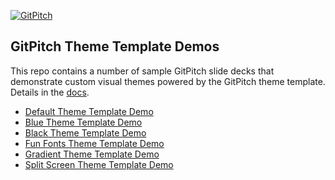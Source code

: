 [![GitPitch](https://gitpitch.com/assets/badge.svg)](https://gitpitch.com/gitpitch/theme-template-demos)

## GitPitch Theme Template Demos
 
This repo contains a number of sample GitPitch slide decks that demonstrate custom visual themes powered by the GitPitch theme template. Details in the [docs](https://gitpitch.com/docs/themes/demos).

- <a target="_blank" href="https://gitpitch.com/gitpitch/theme-template-demos/master?p=decks/default">Default Theme Template Demo</a>
- <a target="_blank" href="https://gitpitch.com/gitpitch/theme-template-demos/master?p=decks/blue">Blue Theme Template Demo</a>
- <a target="_blank" href="https://gitpitch.com/gitpitch/theme-template-demos/master?p=decks/black">Black Theme Template Demo</a>
- <a target="_blank" href="https://gitpitch.com/gitpitch/theme-template-demos/master?p=decks/fun-fonts">Fun Fonts Theme Template Demo</a>
- <a target="_blank" href="https://gitpitch.com/gitpitch/theme-template-demos/master?p=decks/gradient">Gradient Theme Template Demo</a>
- <a target="_blank" href="https://gitpitch.com/gitpitch/theme-template-demos/master?p=decks/split-screen">Split Screen Theme Template Demo</a>

